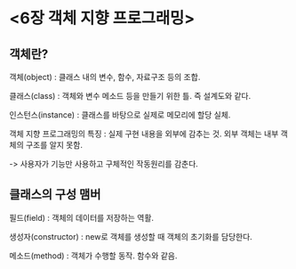# <6장 객체 지향 프로그래밍>

## 객체란?

객체(object) : 클래스 내의 변수, 함수, 자료구조 등의 조합.

클래스(class) : 객체와 변수 메소드 등을 만들기 위한 틀. 즉 설계도와 같다.

인스턴스(instance) : 클래스를 바탕으로 실제로 메모리에 할당 실체.

객체 지향 프로그래밍의 특징 : 실제 구현 내용을 외부에 감추는 것. 외부 객체는 내부 객체의 구조를 알지 못함.

-> 사용자가 기능만 사용하고 구체적인 작동원리를 감춘다.

## 클래스의 구성 맴버

필드(field) : 객체의 데이터를 저장하는 역활.

생성자(constructor) : new로 객체를 생성할 때 객체의 초기화를 담당한다.

메소드(method) : 객체가 수행할 동작. 함수와 같음.

